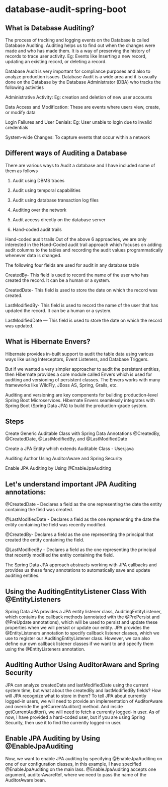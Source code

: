 # database-audit-spring-boot

## What is Database Auditing?
The process of tracking and logging events on the Database is called Database Auditing. Auditing helps us to find out when the changes were made and who has made them. It is a way of preserving the history of records to trace user activity. Eg: Events like Inserting a new record, updating an existing record, or deleting a record.

Database Audit is very important for compliance purposes and also to analyze production issues. Database Audit is a wide area and it is usually done on the Database by the Database Administrator (DBA) who tracks the following activities

Administrative Activity: Eg: creation and deletion of new user accounts

Data Access and Modification: These are events where users view, create, or modify data

Login Failures and User Denials: Eg: User unable to login due to invalid credentials

System-wide Changes: To capture events that occur within a network

## Different ways of Auditing a Database
There are various ways to Audit a database and I have included some of them as follows

1. Audit using DBMS traces

2. Audit using temporal capabilities

3. Audit using database transaction log files

4. Auditing over the network

5. Audit access directly on the database server

6. Hand-coded audit trails

Hand-coded audit trails
Out of the above 6 approaches, we are only interested in the Hand-Coded audit trail approach which focuses on adding audit columns to the tables and recording the audit values programmatically whenever data is changed.

The following four fields are used for audit in any database table

CreatedBy- This field is used to record the name of the user who has created the record. It can be a human or a system.

CreatedDate- This field is used to store the date on which the record was created.

LastModifiedBy- This field is used to record the name of the user that has updated the record. It can be a human or a system.

LastModifiedDate — This field is used to store the date on which the record was updated.

## What is Hibernate Envers?
Hibernate provides in-built support to audit the table data using various ways like using Interceptors, Event Listeners, and Database Triggers.

But if we wanted a very simpler approacher to audit the persistent entities, then Hibernate provides a core module called Envers which is used for auditing and versioning of persistent classes. The Envers works with many frameworks like WildFly, JBoss AS, Spring, Grails, etc.

Auditing and versioning are key components for building production-level Spring Boot Microservices. Hibernate Envers seamlessly integrates with Spring Boot (Spring Data JPA) to build the production-grade system.

## Steps 
Create Generic Auditable Class with Spring Data Annotations @CreatedBy, @CreatedDate, @LastModifiedBy, and @LastModifiedDate

Create a JPA Entity which extends Auditable Class - User.java

Auditing Author Using AuditorAware and Spring Security

Enable JPA Auditing by Using @EnableJpaAuditing 


## Let's understand important JPA Auditing annotations:

@CreatedDate - Declares a field as the one representing the date the entity containing the field was created.

@LastModifiedDate - Declares a field as the one representing the date the entity containing the field was recently modified.

@CreatedBy- Declares a field as the one representing the principal that created the entity containing the field.

@LastModifiedBy - Declares a field as the one representing the principal that recently modified the entity containing the field.

The Spring Data JPA approach abstracts working with JPA callbacks and provides us these fancy annotations to automatically save and update auditing entities.

## Using the AuditingEntityListener Class With @EntityListeners
Spring Data JPA provides a JPA entity listener class, AuditingEntityListener, which contains the callback methods (annotated with the @PrePersist and @PreUpdate annotations), which will be used to persist and update these properties when we will persist or update our entity.
JPA provides the @EntityListeners annotation to specify callback listener classes, which we use to register our AuditingEntityListener class.
However, we can also define our own callback listener classes if we want to and specify them using the @EntityListeners annotation. 


## Auditing Author Using AuditorAware and Spring Security
JPA can analyze createdDate and lastModifiedDate using the current system time, but what about the createdBy and lastModifiedBy fields? How will JPA recognize what to store in them?
To tell JPA about currently logged-in users, we will need to provide an implementation of AuditorAware and override the getCurrentAuditor() method. And inside getCurrentAuditor(), we will need to fetch a currently logged-in user.
As of now, I have provided a hard-coded user, but if you are using Spring Security, then use it to find the currently logged-in user.

## Enable JPA Auditing by Using @EnableJpaAuditing
Now, we want to enable JPA auditing by specifying @EnableJpaAuditing on one of our configuration classes, in this example, I have specified @EnableJpaAuditing on the main lass. @EnableJpaAuditing accepts one argument, auditorAwareRef, where we need to pass the name of the AuditorAware bean.
